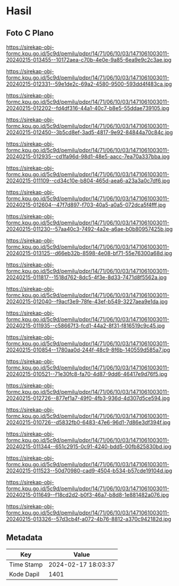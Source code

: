 # Hasil

## Foto C Plano

https://sirekap-obj-formc.kpu.go.id/5c9d/pemilu/pdpr/14/71/06/10/03/1471061003011-20240215-013455--10172aea-c70b-4e0e-9a85-6ea9e9c2c3ae.jpg

https://sirekap-obj-formc.kpu.go.id/5c9d/pemilu/pdpr/14/71/06/10/03/1471061003011-20240215-012331--59e1de2c-69a2-4580-9500-593dd4f483ca.jpg

https://sirekap-obj-formc.kpu.go.id/5c9d/pemilu/pdpr/14/71/06/10/03/1471061003011-20240215-012202--fd4df316-44a1-40c7-b8e5-55ddae739105.jpg

https://sirekap-obj-formc.kpu.go.id/5c9d/pemilu/pdpr/14/71/06/10/03/1471061003011-20240215-012450--3b5cd8ef-3ad5-4817-9e92-84844a70c84c.jpg

https://sirekap-obj-formc.kpu.go.id/5c9d/pemilu/pdpr/14/71/06/10/03/1471061003011-20240215-012935--cd1fa96d-98d1-48e5-aacc-7ea70a337bba.jpg

https://sirekap-obj-formc.kpu.go.id/5c9d/pemilu/pdpr/14/71/06/10/03/1471061003011-20240215-011109--cd34c10e-b804-465d-aea6-a23a3a0c7df6.jpg

https://sirekap-obj-formc.kpu.go.id/5c9d/pemilu/pdpr/14/71/06/10/03/1471061003011-20240215-012604--47f7d897-f703-40a5-a0a5-072dca5f4fff.jpg

https://sirekap-obj-formc.kpu.go.id/5c9d/pemilu/pdpr/14/71/06/10/03/1471061003011-20240215-011230--57aa40c3-7492-4a2e-a6ae-b0b80957425b.jpg

https://sirekap-obj-formc.kpu.go.id/5c9d/pemilu/pdpr/14/71/06/10/03/1471061003011-20240215-013125--d66eb32b-8598-4e08-bf71-55e76300a68d.jpg

https://sirekap-obj-formc.kpu.go.id/5c9d/pemilu/pdpr/14/71/06/10/03/1471061003011-20240215-011817--1518d762-8dc5-4f3e-8d33-7471d8f5562a.jpg

https://sirekap-obj-formc.kpu.go.id/5c9d/pemilu/pdpr/14/71/06/10/03/1471061003011-20240215-012040--f9acf3e9-78fe-43ef-b549-3227aea9e1da.jpg

https://sirekap-obj-formc.kpu.go.id/5c9d/pemilu/pdpr/14/71/06/10/03/1471061003011-20240215-011935--c58667f3-fcd1-44a2-8f31-f816519c9c45.jpg

https://sirekap-obj-formc.kpu.go.id/5c9d/pemilu/pdpr/14/71/06/10/03/1471061003011-20240215-010854--1780aa0d-244f-48c9-8f6b-140559d585a7.jpg

https://sirekap-obj-formc.kpu.go.id/5c9d/pemilu/pdpr/14/71/06/10/03/1471061003011-20240215-010521--71e30fc8-fa70-4d87-9dd6-46417e9d76f5.jpg

https://sirekap-obj-formc.kpu.go.id/5c9d/pemilu/pdpr/14/71/06/10/03/1471061003011-20240215-012726--877ef1a7-49f0-4fb3-936d-4d307d5ce594.jpg

https://sirekap-obj-formc.kpu.go.id/5c9d/pemilu/pdpr/14/71/06/10/03/1471061003011-20240215-010726--d5832fb0-6483-47e6-96d1-7d86e3df394f.jpg

https://sirekap-obj-formc.kpu.go.id/5c9d/pemilu/pdpr/14/71/06/10/03/1471061003011-20240215-011344--651c2915-0c91-4240-bdd5-00fb825830bd.jpg

https://sirekap-obj-formc.kpu.go.id/5c9d/pemilu/pdpr/14/71/06/10/03/1471061003011-20240215-011523--50d70980-cad9-4504-b534-b57cde19104d.jpg

https://sirekap-obj-formc.kpu.go.id/5c9d/pemilu/pdpr/14/71/06/10/03/1471061003011-20240215-011649--f18cd2d2-b0f3-46a7-b8d8-1e881482a076.jpg

https://sirekap-obj-formc.kpu.go.id/5c9d/pemilu/pdpr/14/71/06/10/03/1471061003011-20240215-013326--57d3cb4f-a072-4b76-8812-a370c942182d.jpg


## Metadata

| Key        | Value               |
| ---------- | ------------------- |
| Time Stamp | 2024-02-17 18:03:37 |
| Kode Dapil | 1401                |



